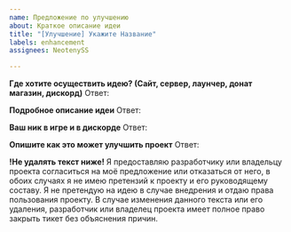 ```yaml
---
name: Предложение по улучшению
about: Краткое описание идеи
title: "[Улучшение] Укажите Название"
labels: enhancement
assignees: NeotenySS

---
```


**Где хотите осуществить идею? (Сайт, сервер, лаунчер, донат магазин, дискорд)**
Ответ:

**Подробное описание идеи**
Ответ:

**Ваш ник в игре и в дискорде**
Ответ:

**Опишите как это может улучшить проект**
Ответ:


**!Не удалять текст ниже!**
Я предоставляю разработчику или владельцу проекта согласиться на моё предложение или отказаться от него, в обоих случаях я не имею претензий к проекту и его руководящему составу. Я не претендую на идею в случае внедрения и отдаю права пользования проекту. В случае изменения данного текста или его удаления, разработчик или владелец проекта имеет полное право закрыть тикет без объяснения причин.
